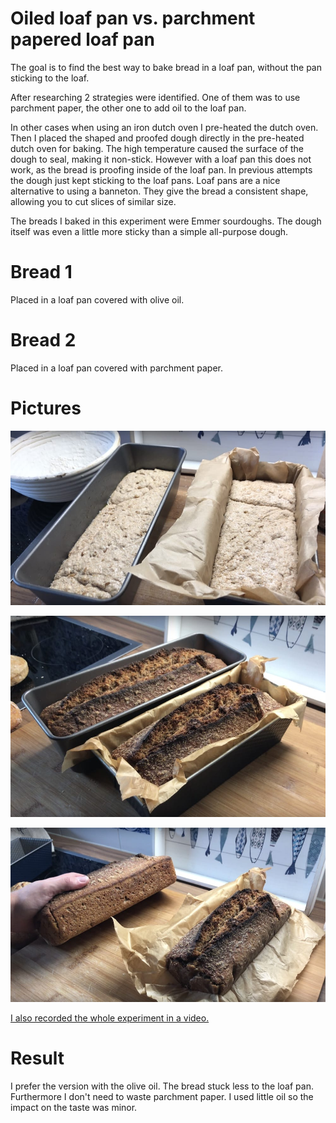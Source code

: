 # Oiled loaf pan vs. parchment papered loaf pan

The goal is to find the best way to bake bread in a loaf pan, without the pan
sticking to the loaf.

After researching 2 strategies were identified. One of them was to use
parchment paper, the other one to add oil to the loaf pan.

In other cases when using an iron dutch oven I pre-heated the dutch oven.
Then I placed the shaped and proofed dough directly in the pre-heated dutch
oven for baking. The high temperature caused the surface of the dough to seal,
making it non-stick. However with a loaf pan this does not work, as the bread
is proofing inside of the loaf pan. In previous attempts the dough just kept
sticking to the loaf pans. Loaf pans are a nice alternative to using a
banneton. They give the bread a consistent shape, allowing you to cut slices of
similar size.

The breads I baked in this experiment were Emmer sourdoughs. The dough itself
was even a little more sticky than a simple all-purpose dough.

# Bread 1

Placed in a loaf pan covered with olive oil.

# Bread 2

Placed in a loaf pan covered with parchment paper.

# Pictures

![Two loafs in the loaf pans](../images/experiment-oil-parchment-loaf-pan-before.jpg)

![The loafs after the bake](../images/experiment-oil-parchment-loaf-pan-after.jpg)

![The loafs outside of the loaf pans](../images/experiment-oil-parchment-loaf-pan-result.jpg)

[I also recorded the whole experiment in a video.](https://www.youtube.com/watch?v=4j5PGepJSKM)

# Result

I prefer the version with the olive oil. The bread stuck less to the loaf pan.
Furthermore I don't need to waste parchment paper. I used little oil so the
impact on the taste was minor.
